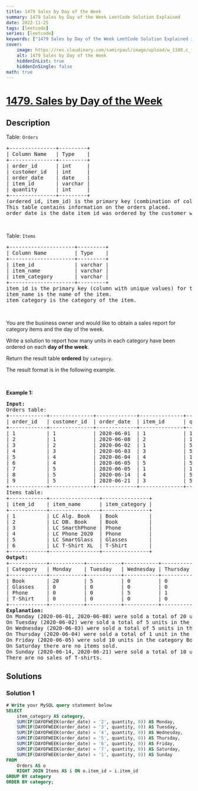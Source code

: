 ```yaml
---
title: 1479 Sales by Day of the Week
summary: 1479 Sales by Day of the Week LeetCode Solution Explained
date: 2022-11-25
tags: [leetcode]
series: [leetcode]
keywords: ["1479 Sales by Day of the Week LeetCode Solution Explained in all languages", "1479 Sales by Day of the Week", "LeetCode", "leetcode solution in Python3 C++ Java Go PHP Ruby Swift TypeScript Rust C# JavaScript C", "GeeksforGeeks", "InterviewBit", "Coding Ninjas", "HackerRank", "HackerEarth", "CodeChef", "TopCoder", "AlgoExpert", "freeCodeCamp", "Codeforces", "GitHub", "AtCoder", "Samir Paul"]
cover:
    image: https://res.cloudinary.com/samirpaul/image/upload/w_1100,c_fit,co_rgb:FFFFFF,l_text:Arial_75_bold:1479 Sales by Day of the Week - Solution Explained/problem-solving.webp
    alt: 1479 Sales by Day of the Week
    hiddenInList: true
    hiddenInSingle: false
math: true
---
```



# [1479. Sales by Day of the Week](https://leetcode.com/problems/sales-by-day-of-the-week)


## Description

<p>Table: <code>Orders</code></p>

<pre>
+---------------+---------+
| Column Name   | Type    |
+---------------+---------+
| order_id      | int     |
| customer_id   | int     |
| order_date    | date    | 
| item_id       | varchar |
| quantity      | int     |
+---------------+---------+
(ordered_id, item_id) is the primary key (combination of columns with unique values) for this table.
This table contains information on the orders placed.
order_date is the date item_id was ordered by the customer with id customer_id.
</pre>

<p>&nbsp;</p>

<p>Table: <code>Items</code></p>

<pre>
+---------------------+---------+
| Column Name         | Type    |
+---------------------+---------+
| item_id             | varchar |
| item_name           | varchar |
| item_category       | varchar |
+---------------------+---------+
item_id is the primary key (column with unique values) for this table.
item_name is the name of the item.
item_category is the category of the item.
</pre>

<p>&nbsp;</p>

<p>You are the business owner and would like to obtain a sales report for category items and the day of the week.</p>

<p>Write a solution to report how many units in each category have been ordered on each <strong>day of the week</strong>.</p>

<p>Return the result table <strong>ordered</strong> by <code>category</code>.</p>

<p>The result format is in the following example.</p>

<p>&nbsp;</p>
<p><strong class="example">Example 1:</strong></p>

<pre>
<strong>Input:</strong> 
Orders table:
+------------+--------------+-------------+--------------+-------------+
| order_id   | customer_id  | order_date  | item_id      | quantity    |
+------------+--------------+-------------+--------------+-------------+
| 1          | 1            | 2020-06-01  | 1            | 10          |
| 2          | 1            | 2020-06-08  | 2            | 10          |
| 3          | 2            | 2020-06-02  | 1            | 5           |
| 4          | 3            | 2020-06-03  | 3            | 5           |
| 5          | 4            | 2020-06-04  | 4            | 1           |
| 6          | 4            | 2020-06-05  | 5            | 5           |
| 7          | 5            | 2020-06-05  | 1            | 10          |
| 8          | 5            | 2020-06-14  | 4            | 5           |
| 9          | 5            | 2020-06-21  | 3            | 5           |
+------------+--------------+-------------+--------------+-------------+
Items table:
+------------+----------------+---------------+
| item_id    | item_name      | item_category |
+------------+----------------+---------------+
| 1          | LC Alg. Book   | Book          |
| 2          | LC DB. Book    | Book          |
| 3          | LC SmarthPhone | Phone         |
| 4          | LC Phone 2020  | Phone         |
| 5          | LC SmartGlass  | Glasses       |
| 6          | LC T-Shirt XL  | T-Shirt       |
+------------+----------------+---------------+
<strong>Output:</strong> 
+------------+-----------+-----------+-----------+-----------+-----------+-----------+-----------+
| Category   | Monday    | Tuesday   | Wednesday | Thursday  | Friday    | Saturday  | Sunday    |
+------------+-----------+-----------+-----------+-----------+-----------+-----------+-----------+
| Book       | 20        | 5         | 0         | 0         | 10        | 0         | 0         |
| Glasses    | 0         | 0         | 0         | 0         | 5         | 0         | 0         |
| Phone      | 0         | 0         | 5         | 1         | 0         | 0         | 10        |
| T-Shirt    | 0         | 0         | 0         | 0         | 0         | 0         | 0         |
+------------+-----------+-----------+-----------+-----------+-----------+-----------+-----------+
<strong>Explanation:</strong> 
On Monday (2020-06-01, 2020-06-08) were sold a total of 20 units (10 + 10) in the category Book (ids: 1, 2).
On Tuesday (2020-06-02) were sold a total of 5 units in the category Book (ids: 1, 2).
On Wednesday (2020-06-03) were sold a total of 5 units in the category Phone (ids: 3, 4).
On Thursday (2020-06-04) were sold a total of 1 unit in the category Phone (ids: 3, 4).
On Friday (2020-06-05) were sold 10 units in the category Book (ids: 1, 2) and 5 units in Glasses (ids: 5).
On Saturday there are no items sold.
On Sunday (2020-06-14, 2020-06-21) were sold a total of 10 units (5 +5) in the category Phone (ids: 3, 4).
There are no sales of T-shirts.
</pre>

## Solutions

### Solution 1

<!-- tabs:start -->

```sql
# Write your MySQL query statement below
SELECT
    item_category AS category,
    SUM(IF(DAYOFWEEK(order_date) = '2', quantity, 0)) AS Monday,
    SUM(IF(DAYOFWEEK(order_date) = '3', quantity, 0)) AS Tuesday,
    SUM(IF(DAYOFWEEK(order_date) = '4', quantity, 0)) AS Wednesday,
    SUM(IF(DAYOFWEEK(order_date) = '5', quantity, 0)) AS Thursday,
    SUM(IF(DAYOFWEEK(order_date) = '6', quantity, 0)) AS Friday,
    SUM(IF(DAYOFWEEK(order_date) = '7', quantity, 0)) AS Saturday,
    SUM(IF(DAYOFWEEK(order_date) = '1', quantity, 0)) AS Sunday
FROM
    Orders AS o
    RIGHT JOIN Items AS i ON o.item_id = i.item_id
GROUP BY category
ORDER BY category;
```

<!-- tabs:end -->

<!-- end -->

